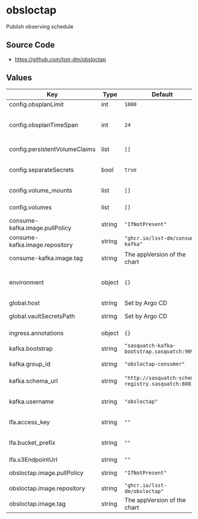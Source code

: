 # obsloctap

Publish observing schedule

## Source Code

* <https://github.com/lsst-dm/obsloctap>

## Values

| Key | Type | Default | Description |
|-----|------|---------|-------------|
| config.obsplanLimit | int | `1000` | limit for obsplan query |
| config.obsplanTimeSpan | int | `24` | time span, if a time is provided in the query how man hours to look back |
| config.persistentVolumeClaims | list | `[]` | PersistentVolumeClaims to create. |
| config.separateSecrets | bool | `true` | Whether to use the new secrets management scheme |
| config.volume_mounts | list | `[]` | Mount points for additional volumes |
| config.volumes | list | `[]` | Additional volumes to attach |
| consume-kafka.image.pullPolicy | string | `"IfNotPresent"` | Pull policy for the obsloctap image |
| consume-kafka.image.repository | string | `"ghcr.io/lsst-dm/consume-kafka"` | obsloctap image to use |
| consume-kafka.image.tag | string | The appVersion of the chart | Tag of image to use |
| environment | object | `{}` | Environment variables (e.g. butler configuration/auth parms) for panel |
| global.host | string | Set by Argo CD | Host name for ingress |
| global.vaultSecretsPath | string | Set by Argo CD | Base path for Vault secrets |
| ingress.annotations | object | `{}` | Additional annotations to add to the ingress |
| kafka.bootstrap | string | `"sasquatch-kafka-bootstrap.sasquatch:9092"` | Kafka bootstrap server |
| kafka.group_id | string | `"obsloctap-consumer"` | Name of Kafka consumer group |
| kafka.schema_url | string | `"http://sasquatch-schema-registry.sasquatch:8081"` | Kafka Avro schema server URL |
| kafka.username | string | `"obsloctap"` | Username for SASL_PLAIN authentication |
| lfa.access_key | string | `""` | Access key for LFA bucket |
| lfa.bucket_prefix | string | `""` | Prefix for LFA bucket (e.g. for Ceph tenant specification) |
| lfa.s3EndpointUrl | string | `""` | url |
| obsloctap.image.pullPolicy | string | `"IfNotPresent"` | Pull policy for the obsloctap image |
| obsloctap.image.repository | string | `"ghcr.io/lsst-dm/obsloctap"` | obsloctap image to use |
| obsloctap.image.tag | string | The appVersion of the chart | Tag of image to use |
